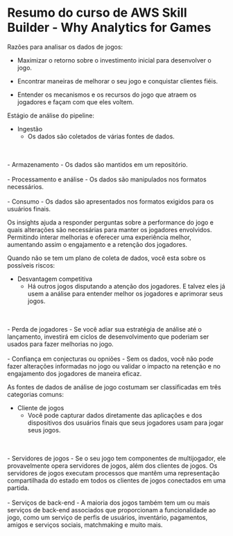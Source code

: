 # Resumo do curso de AWS Skill Builder - Why Analytics for Games

Razões para analisar os dados de jogos:
- Maximizar o retorno sobre o investimento inicial para desenvolver o jogo.

- Encontrar maneiras de melhorar o seu jogo e conquistar clientes fiéis.

- Entender os mecanismos e os recursos do jogo que atraem os jogadores e façam com que eles voltem.

Estágio de análise do pipeline:
- Ingestão
    - Os dados são coletados de várias fontes de dados.
<br>
<br>
- Armazenamento
    - Os dados são mantidos em um repositório.
<br>
<br>
- Processamento e análise
    - Os dados são manipulados nos formatos necessários.
<br>
<br>
- Consumo
    - Os dados são apresentados nos formatos exigidos para os usuários finais.

Os insights ajuda a responder perguntas sobre a performance do jogo e quais alterações são necessárias para manter os jogadores envolvidos. Permitindo interar melhorias e oferecer uma experiência melhor, aumentando assim o engajamento e a retenção dos jogadores.

Quando não se tem um plano de coleta de dados, você esta sobre os possíveis riscos:

- Desvantagem competitiva
    - Há outros jogos disputando a atenção dos jogadores. E talvez eles já usem a análise para entender melhor os jogadores e aprimorar seus jogos.
<br>
<br>
- Perda de jogadores
    - Se você adiar sua estratégia de análise até o lançamento, investirá em ciclos de desenvolvimento que poderiam ser usados para fazer melhorias no jogo.
<br>
<br>
- Confiança em conjecturas ou opniões
    - Sem os dados, você não pode fazer alterações informadas no jogo ou validar o impacto na retenção e no engajamento dos jogadores de maneira eficaz.

As fontes de dados de análise de jogo costumam ser classificadas em três categorias comuns:
- Cliente de jogos
    - Você pode capturar dados diretamente das aplicações e dos dispositivos dos usuários finais que seus jogadores usam para jogar seus jogos.
<br>
<br>
- Servidores de jogos
    - Se o seu jogo tem componentes de multijogador, ele provavelmente opera servidores de jogos, além dos clientes de jogos. Os servidores de jogos executam processos que mantêm uma representação compartilhada do estado em todos os clientes de jogos conectados em uma partida.
<br>
<br>
- Serviços de back-end
    - A maioria dos jogos também tem um ou mais serviços de back-end associados que proporcionam a funcionalidade ao jogo, como um serviço de perfis de usuários, inventário, pagamentos, amigos e serviços sociais, matchmaking e muito mais.